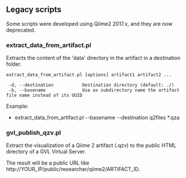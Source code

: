 

## Legacy scripts
Some scripts were developed using Qiime2 2017.x, and they are now deprecated.

### extract_data_from_artifact.pl
Extracts the content of the 'data' directory in the artifact in a destination folder.

```
extract_data_from_artifact.pl [options] artifact1 artifact2 ... 

 -d, --destination           Destination directory (default: ./)
 -b, --basename              Use as subdirectory name the artifact file name instead of its UUID
```

Example:
* extract_data_from_artifact.pl --basename --destination q2files *.qza

### gvl_publish_qzv.pl
Extract the visualization of a Qiime 2 artifact (.qzv) to the public HTML directory of a
GVL Virtual Server.

The result will be a public URL like http://YOUR_IP/public/researcher/qiime2/ARTIFACT_ID.

